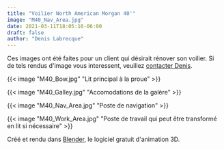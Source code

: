 ```yaml
---
title: "Voilier North American Morgan 40'"
image: "M40_Nav_Area.jpg"
date: 2021-03-11T18:05:10-06:00
draft: false
author: "Denis Labrecque"
---
```

Ces images ont été faites pour un client qui désirait rénover son voilier. Si de tels rendus d'image vous interessent, veuillez <a href="/about/#contact">contacter Denis</a>.

{{< image "M40_Bow.jpg" "Lit principal à la proue" >}}

{{< image "M40_Galley.jpg" "Accomodations de la galère" >}}

{{< image "M40_Nav_Area.jpg" "Poste de navigation" >}}

{{< image "M40_Work_Area.jpg" "Poste de travail qui peut être transformé en lit si nécessaire" >}}

Créé et rendu dans <a href="https://www.blender.org/">Blender</a>, le logiciel gratuit d'animation 3D.
